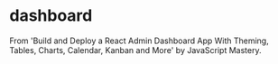 # dashboard
From 'Build and Deploy a React Admin Dashboard App With Theming, Tables, Charts, Calendar, Kanban and More' by JavaScript Mastery.
